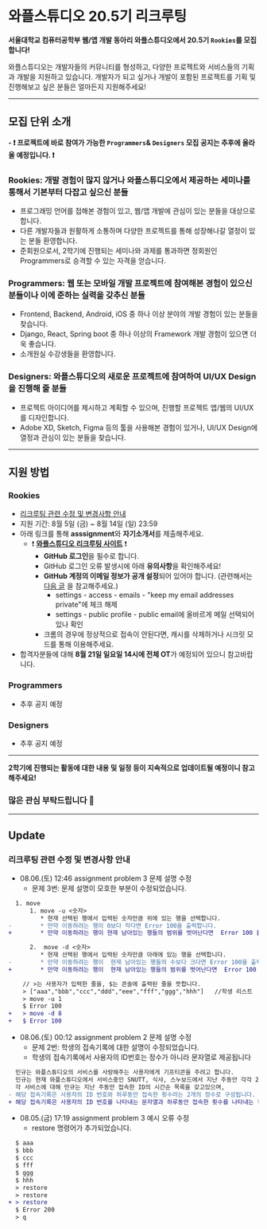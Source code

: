 # 와플스튜디오 20.5기 리크루팅

**서울대학교 컴퓨터공학부 웹/앱 개발 동아리 와플스튜디오에서 20.5기 `Rookies`를 모집합니다!**

와플스튜디오는 개발자들의 커뮤니티를 형성하고, 다양한 프로젝트와 서비스들의 기획과 개발을 지원하고 있습니다. 개발자가 되고 싶거나 개발이 포함된 프로젝트를 기획 및 진행해보고 싶은 분들은 얼마든지 지원해주세요!

<hr/>

## 모집 단위 소개

**- ❗ 프로젝트에 바로 참여가 가능한 `Programmers`& `Designers` 모집 공지는 추후에 올라올 예정입니다. ❗**

### Rookies: 개발 경험이 많지 않거나 와플스튜디오에서 제공하는 세미나를 통해서 기본부터 다잡고 싶으신 분들
* 프로그래밍 언어를 접해본 경험이 있고, 웹/앱 개발에 관심이 있는 분들을 대상으로 합니다.
* 다른 개발자들과 원활하게 소통하며 다양한 프로젝트를 통해 성장해나갈 열정이 있는 분들 환영합니다.
* 준회원으로서, 2학기에 진행되는 세미나와 과제를 통과하면 정회원인 Programmers로 승격할 수 있는 자격을 얻습니다.

### Programmers: 웹 또는 모바일 개발 프로젝트에 참여해본 경험이 있으신 분들이나 이에 준하는 실력을 갖추신 분들
* Frontend, Backend, Android, iOS 중 하나 이상 분야의 개발 경험이 있는 분들을 찾습니다.
* Django, React, Spring boot 중 하나 이상의 Framework 개발 경험이 있으면 더욱 좋습니다.
* 소개원실 수강생들을 환영합니다.

### Designers: 와플스튜디오의 새로운 프로젝트에 참여하여 UI/UX Design을 진행해 줄 분들
* 프로젝트 아이디어를 제시하고 계획할 수 있으며, 진행할 프로젝트 앱/웹의 UI/UX를 디자인합니다.
* Adobe XD, Sketch, Figma 등의 툴을 사용해본 경험이 있거나, UI/UX Design에 열정과 관심이 있는 분들을 찾습니다.

<hr/>

## 지원 방법

### Rookies
* [리크루팅 관련 수정 및 변경사항 안내](#Update)
* 지원 기간: 8월 5일 (금)  ~ 8월 14일 (일) 23:59
* 아래 링크를 통해 **asssignment**와 **자기소개서**를 제출해주세요.
  * ❗ **[와플스튜디오 리크루팅 사이트](https://recruit.wafflestudio.com/)** ❗
    * **GitHub 로그인**을 필수로 합니다.
    * GitHub 로그인 오류 발생시에 아래 **유의사항**을 확인해주세요!
    * **GitHub 계정의 이메일 정보가 공개 설정**되어 있어야 합니다. (관련해서는 [다음 글](https://ssimplay.tistory.com/713) 을 참고해주세요.)
      * settings - access - emails - "keep my email addresses private"에 체크 해제
      * settings - public profile - public email에 올바르게 메일 선택되어있나 확인
    * 크롬의 경우에 정상적으로 접속이 안된다면, 캐시를 삭제하거나 시크릿 모드를 통해 이용해주세요.
* 합격자분들에 대해 **8월 21일 일요일 14시에 전체 OT**가 예정되어 있으니 참고바랍니다.

### Programmers
* 추후 공지 예정

### Designers
* 추후 공지 예정

<hr/>

**2학기에 진행되는 활동에 대한 내용 및 일정 등이 지속적으로 업데이트될 예정이니 참고해주세요!**

### 많은 관심 부탁드립니다 🥰

<hr/>

## Update
### 리크루팅 관련 수정 및 변경사항 안내

* 08.06.(토) 12:46 assignment problem 3 문제 설명 수정
  * 문제 3번: 문제 설명이 모호한 부분이 수정되었습니다.

```diff
  1. move
      1. move -u <숫자>
         * 현재 선택된 행에서 입력된 숫자만큼 위에 있는 행을 선택합니다.
-        * 만약 이동하려는 행이 0보다 작다면 Error 100을 출력합니다.
+        * 만약 이동하려는 행이 현재 남아있는 행들의 범위를 벗어난다면  Error 100 을 출력합니다.

      2.  move -d <숫자>
         * 현재 선택된 행에서 입력된 숫자만큼 아래에 있는 행을 선택합니다.
-        * 만약 이동하려는 행이  현재 남아있는 행들의 수보다 크다면 Error 100을 출력합니다.
+        * 만약 이동하려는 행이  현재 남아있는 행들의 범위를 벗어난다면  Error 100 을 출력합니다.
```

```diff
    // >는 사용자가 입력한 줄을, $는 콘솔에 출력된 줄을 뜻합니다.
    > ["aaa","bbb","ccc","ddd","eee","fff","ggg","hhh"]   //학생 리스트
    > move -u 1
    $ Error 100
+   > move -d 8
+   $ Error 100
```

* 08.06.(토) 00:12 assignment problem 2 문제 설명 수정 
  * 문제 2번: 학생의 접속기록에 대한 설명이 수정되었습니다.
  * 학생의 접속기록에서 사용자의 ID번호는 정수가 아니라 문자열로 제공됩니다

```diff
  민규는 와플스튜디오의 서비스를 사랑해주는 사용자에게 기프티콘을 주려고 합니다. 
  민규는 현재 와플스튜디오에서 서비스중인 SNUTT, 식샤, 스누보드에서 지난 주동안 각각 20번 이상 접속한 사용자의 ID를 알고 싶습니다. 
  각 서비스에 대해 민규는 지난 주동안 접속한 ID의 시간순 목록을 갖고있으며, 
- 해당 접속기록은 사용자의 ID 번호와 하루동안 접속한 횟수라는 2개의 정수로 구성됩니다. 
+ 해당 접속기록은 사용자의 ID 번호를 나타내는 문자열과 하루동안 접속한 횟수를 나타내는 정수로 구성로 구성됩니다.
```

* 08.05.(금) 17:19 assignment problem 3 예시 오류 수정
    * restore 명령어가 추가되었습니다.
```diff
  $ aaa
  $ bbb
  $ ccc
  $ fff
  $ ggg
  $ hhh
  > restore
  > restore
+ > restore
  $ Error 200
  > q
```
